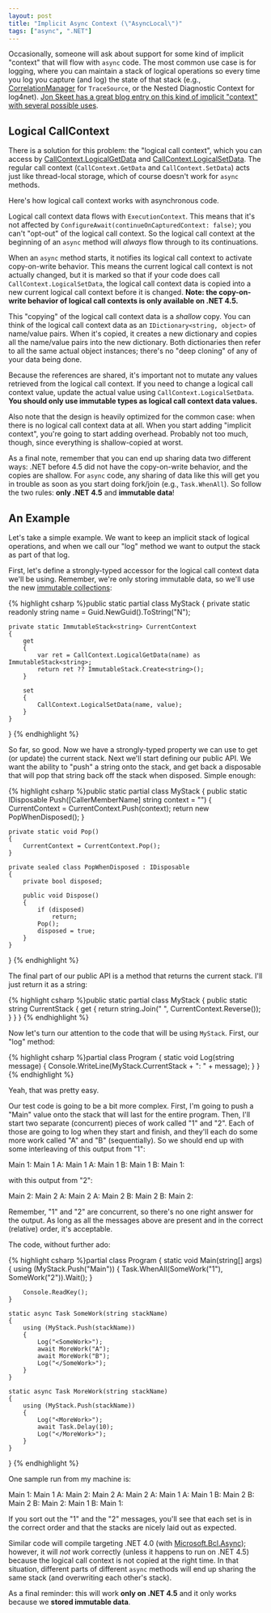 ```yaml
---
layout: post
title: "Implicit Async Context (\"AsyncLocal\")"
tags: ["async", ".NET"]
---
```



Occasionally, someone will ask about support for some kind of implicit "context" that will flow with `async` code. The most common use case is for logging, where you can maintain a stack of logical operations so every time you log you capture (and log) the state of that stack (e.g., [CorrelationManager](http://msdn.microsoft.com/en-us/library/1fxyt46s.aspx) for `TraceSource`, or the Nested Diagnostic Context for log4net). [Jon Skeet has a great blog entry on this kind of implicit "context" with several possible uses](http://msmvps.com/blogs/jon_skeet/archive/2010/11/08/the-importance-of-context-and-a-question-of-explicitness.aspx).



<!--
<p>If you're on ASP.NET, you can use <code class="csharp"><span class="type">HttpContext</span>.Current.Items</code>, which does flow by default with <code class="csharp"><span class="keyword">async</span></code> code. (Of course, this is not a recommended design, for code separation and testability reasons). You could also <a href="http://connectedproperties.codeplex.com/">attach properties</a> to other <code class="csharp"><span class="type">SynchronizationContext</span></code> instances, as long as you kept the <a href="http://blog.stephencleary.com/2009/09/another-synchronizationcontext-gotcha.html">limitations of such an approach</a> in mind. But neither <code class="csharp"><span class="type">HttpContext</span></code> nor <code class="csharp"><span class="type">SynchronizationContext</span></code> will get you a solution that works everywhere, even in 
the thread pool context.</p>
-->

<!--

<h4>Solution A: (Ab)Use Classes</h4>

<p>As I kept bringing up in my <a href="http://blog.stephencleary.com/search/label/async%20oop">async OOP series</a>, <code class="csharp"><span class="keyword">async</span></code> code is <i>functional</i> in nature rather than object-oriented. The natural representation of <code class="csharp"><span class="keyword">async</span></code> methods is purely as (static) methods without actual class instances.</p>

<p>If your <code class="csharp"><span class="keyword">async</span></code> code is "pure" (just methods), then you can (ab)use classes to create a container for those methods, and the instance properties of that class become the implicit "context" for those methods. Something like this:</p>

<pre><code class="csharp"><span class="keyword">public</span> <span class="keyword">sealed</span> <span class="keyword">class</span> <span class="type">AsyncMethodsWithContext</span>
{
    <span class="keyword">private</span> <span class="keyword">int</span> implicitContextValue;

    <span class="keyword">public</span> <span class="keyword">async</span> <span class="type">Task</span> EntryLevelAsync()
    {
        implicitContextValue = 13;
        <span class="keyword">await</span> PrivateAsync();
    }

    <span class="keyword">private</span> <span class="keyword">async</span> <span class="type">Task</span> PrivateAsync()
    {
        <span class="keyword">await</span> <span class="type">Task</span>.Delay(implicitContextValue);
    }
}
</code></pre>

<p>This approach is good from an overhead perspective: it's very efficient. However, it's not so good from a design perspective (it forces all your <code class="csharp"><span class="keyword">async</span></code> methods that share the same context into the same class, whether or not they should be logically grouped). Also, there is only one copy of the implicit state. In a fork/join scenario (e.g., <code class="csharp"><span class="type">Task</span>.WhenAll</code>), it's often useful to have the implicit state "cloned" to each sub-operation so they each get their own local copy of the state. Here's an example:</p>

<pre><code class="csharp"><span class="keyword">public</span> <span class="keyword">sealed</span> <span class="keyword">class</span> <span class="type">AsyncMethodsWithContext</span>
{
    <span class="keyword">private</span> <span class="keyword">readonly</span> <span class="type">ConcurrentStack</span>&lt;<span class="keyword">int</span>&gt; stack = <span class="keyword">new</span> <span class="type">ConcurrentStack</span>&lt;<span class="keyword">int</span>&gt;();

    <span class="keyword">public</span> <span class="keyword">async</span> <span class="type">Task</span> EntryLevelAsync()
    {
        stack.Push(13);
        <span class="keyword">await</span> <span class="type">Task</span>.WhenAll(PrivateAsync(5), PrivateAsync(7));
    }

    <span class="keyword">private</span> <span class="keyword">async</span> <span class="type">Task</span> PrivateAsync(<span class="keyword">int</span> localValue)
    {
        stack.Push(localValue);
        <span class="comment">// What&#39;s the value of the stack here?</span>
        <span class="keyword">await</span> <span class="type">Task</span>.Delay(10);
        <span class="comment">// What&#39;s the value of the stack here?</span>
        <span class="keyword">int</span> local;
        stack.TryPop(<span class="keyword">out</span> local);
    }
}
</code></pre>

<p>In this simple example, we want to keep an implicit stack. <code class="csharp">EntryLevelAsync</code> pushes 13, and each <code class="csharp">PrivateAsync</code> pushes a 5 or 7 (and pops it when done). This kind of approach works fine for linear <code class="csharp"><span class="keyword">async</span></code> code (where you <code class="csharp"><span class="keyword">await</span></code> one operation at a time), but this example is using <code class="csharp"><span class="type">Task</span>.WhenAll</code>.</p>

<p>So, let's consider the values on the stack. When <code class="csharp">EntryLevelAsync</code> calls the first <code class="csharp">PrivateAsync</code>, it pushes a 5, and the stack is <code>{5, 13}</code>. The first <code class="csharp">PrivateAsync</code> yields at its <code class="csharp"><span class="keyword">await</span></code> and <code class="csharp">EntryLevelAsync</code> calls the second <code class="csharp">PrivateAsync</code>. It pushes a 7, and the stack is <code>{7, 5, 13}</code>. At this point our stack is diverging from the actual call stack: the second <code class="csharp">PrivateAsync</code> is not expecting the 5 in the stack.</p>

<p>It gets more complex as the methods resume. Either <code class="csharp">PrivateAsync</code> may complete first, so if the first <code class="csharp">PrivateAsync</code> completes first, it will pop 7 off the stack (remember, it pushed 5), and the second <code class="csharp">PrivateAsync</code> will pop 5 off the stack (when it pushed 7).</p>

<p>This stack confusion is due to the implicit state being shared instead of copied in a fork/join scenario. You can of course do the copying manually (creating a new instance of <code class="csharp"><span class="type">AsyncMethodsWithContext</span></code>), but that detracts from the <i>implicitness</i> of our "implicit context."</p>

<p>So, this solution works well for a limited set of situations: if grouping your methods like this works for your design and if your implicit state can be shared without issues, then I'd recommend just using instance fields.</p>

-->

## Logical CallContext



There is a solution for this problem: the "logical call context", which you can access by [CallContext.LogicalGetData](http://msdn.microsoft.com/en-us/library/system.runtime.remoting.messaging.callcontext.logicalgetdata.aspx) and [CallContext.LogicalSetData](http://msdn.microsoft.com/en-us/library/system.runtime.remoting.messaging.callcontext.logicalsetdata.aspx). The regular call context (`CallContext.GetData` and `CallContext.SetData`) acts just like thread-local storage, which of course doesn't work for `async` methods.





Here's how logical call context works with asynchronous code.





Logical call context data flows with `ExecutionContext`. This means that it's not affected by `ConfigureAwait(continueOnCapturedContext: false)`; you can't "opt-out" of the logical call context. So the logical call context at the beginning of an `async` method will _always_ flow through to its continuations.





When an `async` method starts, it notifies its logical call context to activate copy-on-write behavior. This means the current logical call context is not actually changed, but it is marked so that if your code does call `CallContext.LogicalSetData`, the logical call context data is copied into a new current logical call context before it is changed. **Note: the copy-on-write behavior of logical call contexts is only available on .NET 4.5.**





This "copying" of the logical call context data is a _shallow_ copy. You can think of the logical call context data as an `IDictionary<string, object>` of name/value pairs. When it's copied, it creates a new dictionary and copies all the name/value pairs into the new dictionary. Both dictionaries then refer to all the same actual object instances; there's no "deep cloning" of any of your data being done.





Because the references are shared, it's important not to mutate any values retrieved from the logical call context. If you need to change a logical call context value, update the actual value using `CallContext.LogicalSetData`. **You should only use immutable types as logical call context data values.**





Also note that the design is heavily optimized for the common case: when there is no logical call context data at all. When you start adding "implicit context", you're going to start adding overhead. Probably not too much, though, since everything is shallow-copied at worst.





As a final note, remember that you can end up sharing data two different ways: .NET before 4.5 did not have the copy-on-write behavior, and the copies are shallow. For `async` code, any sharing of data like this will get you in trouble as soon as you start doing fork/join (e.g., `Task.WhenAll`). So follow the two rules: **only .NET 4.5** and **immutable data**!



## An Example



Let's take a simple example. We want to keep an implicit stack of logical operations, and when we call our "log" method we want to output the stack as part of that log.





First, let's define a strongly-typed accessor for the logical call context data we'll be using. Remember, we're only storing immutable data, so we'll use the new [immutable collections](https://nuget.org/packages/Microsoft.Bcl.Immutable):



{% highlight csharp %}public static partial class MyStack
{
    private static readonly string name = Guid.NewGuid().ToString("N");

    private static ImmutableStack<string> CurrentContext
    {
        get
        {
            var ret = CallContext.LogicalGetData(name) as ImmutableStack<string>;
            return ret ?? ImmutableStack.Create<string>();
        }

        set
        {
            CallContext.LogicalSetData(name, value);
        }
    }
}
{% endhighlight %}



So far, so good. Now we have a strongly-typed property we can use to get (or update) the current stack. Next we'll start defining our public API. We want the ability to "push" a string onto the stack, and get back a disposable that will pop that string back off the stack when disposed. Simple enough:



{% highlight csharp %}public static partial class MyStack
{
    public static IDisposable Push([CallerMemberName] string context = "")
    {
        CurrentContext = CurrentContext.Push(context);
        return new PopWhenDisposed();
    }

    private static void Pop()
    {
        CurrentContext = CurrentContext.Pop();
    }

    private sealed class PopWhenDisposed : IDisposable
    {
        private bool disposed;

        public void Dispose()
        {
            if (disposed)
                return;
            Pop();
            disposed = true;
        }
    }
}
{% endhighlight %}



The final part of our public API is a method that returns the current stack. I'll just return it as a string:



{% highlight csharp %}public static partial class MyStack
{
    public static string CurrentStack
    {
        get
        {
            return string.Join(" ", CurrentContext.Reverse());
        }
    }
}
{% endhighlight %}



Now let's turn our attention to the code that will be using `MyStack`. First, our "log" method:



{% highlight csharp %}partial class Program
{
    static void Log(string message)
    {
        Console.WriteLine(MyStack.CurrentStack + ": " + message);
    }
}
{% endhighlight %}



Yeah, that was pretty easy.





Our test code is going to be a bit more complex. First, I'm going to push a "Main" value onto the stack that will last for the entire program. Then, I'll start two separate (concurrent) pieces of work called "1" and "2". Each of those are going to log when they start and finish, and they'll each do some more work called "A" and "B" (sequentially). So we should end up with some interleaving of this output from "1":



Main 1: <SomeWork>
Main 1 A: <MoreWork>
Main 1 A: </MoreWork>
Main 1 B: <MoreWork>
Main 1 B: </MoreWork>
Main 1: </SomeWork>




with this output from "2":



Main 2: <SomeWork>
Main 2 A: <MoreWork>
Main 2 A: </MoreWork>
Main 2 B: <MoreWork>
Main 2 B: </MoreWork>
Main 2: </SomeWork>




Remember, "1" and "2" are concurrent, so there's no one right answer for the output. As long as all the messages above are present and in the correct (relative) order, it's acceptable.





The code, without further ado:



{% highlight csharp %}partial class Program
{
    static void Main(string[] args)
    {
        using (MyStack.Push("Main"))
        {
            Task.WhenAll(SomeWork("1"), SomeWork("2")).Wait();
        }

        Console.ReadKey();
    }

    static async Task SomeWork(string stackName)
    {
        using (MyStack.Push(stackName))
        {
            Log("<SomeWork>");
            await MoreWork("A");
            await MoreWork("B");
            Log("</SomeWork>");
        }
    }

    static async Task MoreWork(string stackName)
    {
        using (MyStack.Push(stackName))
        {
            Log("<MoreWork>");
            await Task.Delay(10);
            Log("</MoreWork>");
        }
    }
}
{% endhighlight %}



One sample run from my machine is:



Main 1: <SomeWork>
Main 1 A: <MoreWork>
Main 2: <SomeWork>
Main 2 A: <MoreWork>
Main 2 A: </MoreWork>
Main 1 A: </MoreWork>
Main 1 B: <MoreWork>
Main 2 B: <MoreWork>
Main 2 B: </MoreWork>
Main 2: </SomeWork>
Main 1 B: </MoreWork>
Main 1: </SomeWork>




If you sort out the "1" and the "2" messages, you'll see that each set is in the correct order and that the stacks are nicely laid out as expected.





Similar code will compile targeting .NET 4.0 (with [Microsoft.Bcl.Async](http://nuget.org/packages/Microsoft.Bcl.Async/)); however, it will _not_ work correctly (unless it happens to run on .NET 4.5) because the logical call context is not copied at the right time. In that situation, different parts of different `async` methods will end up sharing the same stack (and overwriting each other's stack).





As a final reminder: this will work **only on .NET 4.5** and it only works because we **stored immutable data**.

